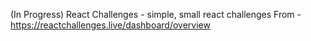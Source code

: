 (In Progress) React Challenges - simple, small react challenges
From - https://reactchallenges.live/dashboard/overview
